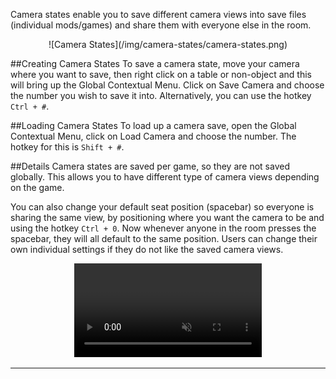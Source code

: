 Camera states enable you to save different camera views into save files (individual mods/games) and share them with everyone else in the room.

<center>![Camera States](/img/camera-states/camera-states.png)</center>

##Creating Camera States
To save a camera state, move your camera where you want to save, then right click on a table or non-object and this will bring up the Global Contextual Menu. Click on Save Camera and choose the number you wish to save it into. Alternatively, you can use the hotkey `Ctrl + #`.

##Loading Camera States
To load up a camera save, open the Global Contextual Menu, click on Load Camera and choose the number. The hotkey for this is `Shift + #`.

##Details
Camera states are saved per game, so they are not saved globally. This allows you to have different type of camera views depending on the game.

You can also change your default seat position (spacebar) so everyone is sharing the same view, by positioning where you want the camera to be and using the hotkey `Ctrl + 0`. Now whenever anyone in the room presses the spacebar, they will all default to the same position. Users can change their own individual settings if they do not like the saved camera views.

<center>
    <video controls
        loop
        autoPlay
        muted
        src="/Tabletop-Simulator-Documentation/img/camera-states/state-example.webm">
        Sorry, your browser doesn't support embedded videos.
    </video>
</center>

---

